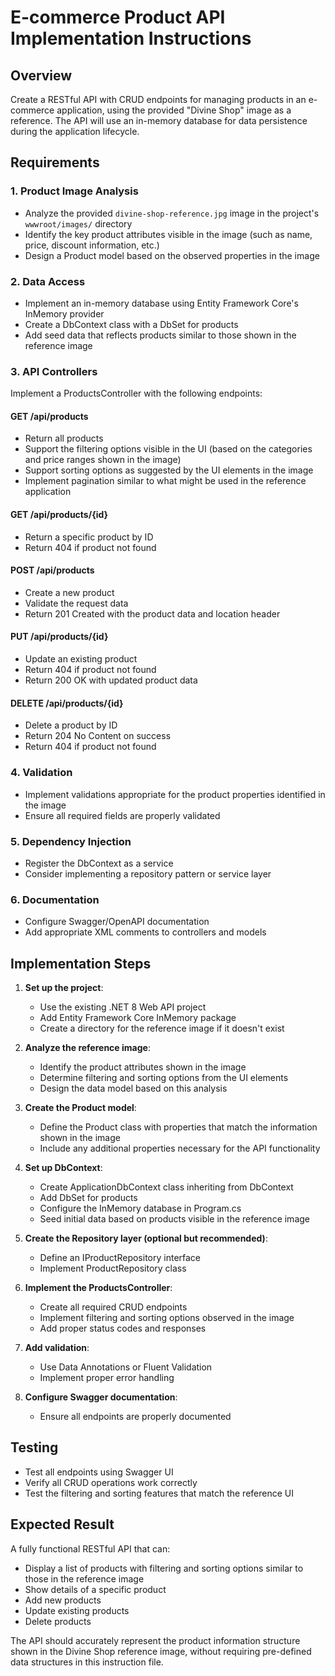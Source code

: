 # E-commerce Product API Implementation Instructions

## Overview
Create a RESTful API with CRUD endpoints for managing products in an e-commerce application, using the provided "Divine Shop" image as a reference. The API will use an in-memory database for data persistence during the application lifecycle.

## Requirements

### 1. Product Image Analysis
- Analyze the provided `divine-shop-reference.jpg` image in the project's `wwwroot/images/` directory
- Identify the key product attributes visible in the image (such as name, price, discount information, etc.)
- Design a Product model based on the observed properties in the image

### 2. Data Access
- Implement an in-memory database using Entity Framework Core's InMemory provider
- Create a DbContext class with a DbSet for products
- Add seed data that reflects products similar to those shown in the reference image

### 3. API Controllers
Implement a ProductsController with the following endpoints:

#### GET /api/products
- Return all products
- Support the filtering options visible in the UI (based on the categories and price ranges shown in the image)
- Support sorting options as suggested by the UI elements in the image
- Implement pagination similar to what might be used in the reference application

#### GET /api/products/{id}
- Return a specific product by ID
- Return 404 if product not found

#### POST /api/products
- Create a new product
- Validate the request data
- Return 201 Created with the product data and location header

#### PUT /api/products/{id}
- Update an existing product
- Return 404 if product not found
- Return 200 OK with updated product data

#### DELETE /api/products/{id}
- Delete a product by ID
- Return 204 No Content on success
- Return 404 if product not found

### 4. Validation
- Implement validations appropriate for the product properties identified in the image
- Ensure all required fields are properly validated

### 5. Dependency Injection
- Register the DbContext as a service
- Consider implementing a repository pattern or service layer

### 6. Documentation
- Configure Swagger/OpenAPI documentation
- Add appropriate XML comments to controllers and models

## Implementation Steps

1. **Set up the project**:
   - Use the existing .NET 8 Web API project
   - Add Entity Framework Core InMemory package
   - Create a directory for the reference image if it doesn't exist

2. **Analyze the reference image**:
   - Identify the product attributes shown in the image
   - Determine filtering and sorting options from the UI elements
   - Design the data model based on this analysis

3. **Create the Product model**:
   - Define the Product class with properties that match the information shown in the image
   - Include any additional properties necessary for the API functionality

4. **Set up DbContext**:
   - Create ApplicationDbContext class inheriting from DbContext
   - Add DbSet<Product> for products
   - Configure the InMemory database in Program.cs
   - Seed initial data based on products visible in the reference image

5. **Create the Repository layer (optional but recommended)**:
   - Define an IProductRepository interface
   - Implement ProductRepository class

6. **Implement the ProductsController**:
   - Create all required CRUD endpoints
   - Implement filtering and sorting options observed in the image
   - Add proper status codes and responses

7. **Add validation**:
   - Use Data Annotations or Fluent Validation
   - Implement proper error handling

8. **Configure Swagger documentation**:
   - Ensure all endpoints are properly documented

## Testing
- Test all endpoints using Swagger UI
- Verify all CRUD operations work correctly
- Test the filtering and sorting features that match the reference UI

## Expected Result
A fully functional RESTful API that can:
- Display a list of products with filtering and sorting options similar to those in the reference image
- Show details of a specific product
- Add new products
- Update existing products
- Delete products

The API should accurately represent the product information structure shown in the Divine Shop reference image, without requiring pre-defined data structures in this instruction file.